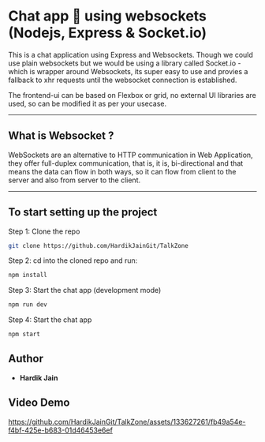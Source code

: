 # Chat app 💬 using websockets (Nodejs, Express & Socket.io)

 This is a chat application using Express and Websockets. Though we could use plain websockets but we would be using a library called Socket.io - which is wrapper around Websockets, its super easy to use and provies a fallback to xhr requests until the websocket connection is established.

The frontend-ui can be based on Flexbox or grid, no external UI libraries are used, so can be modified it as per your usecase.

---

## What is Websocket ?

WebSockets are an alternative to HTTP communication in Web Application, they offer full-duplex communication, that is, it is, bi-directional and that means the data can flow in both ways, so it can flow from client to the server and also from server to the client.

---

## To start setting up the project

Step 1: Clone the repo

```bash
git clone https://github.com/HardikJainGit/TalkZone
```

Step 2: cd into the cloned repo and run:

```bash
npm install
```

Step 3: Start the chat app (development mode)

```bash
npm run dev
```

Step 4: Start the chat app

```bash
npm start
```

## Author

- **Hardik Jain**

## Video Demo

https://github.com/HardikJainGit/TalkZone/assets/133627261/fb49a54e-f4bf-425e-b683-01d46453e6ef

